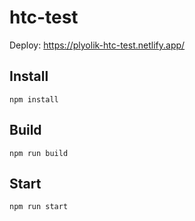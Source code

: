 # htc-test

Deploy: https://plyolik-htc-test.netlify.app/

## Install

```
npm install
```

## Build

```
npm run build
```

## Start

```
npm run start
```
